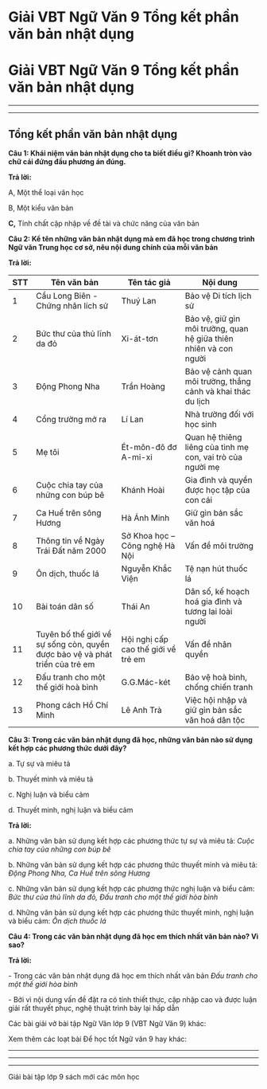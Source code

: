 # Giải VBT Ngữ Văn 9 Tổng kết phần văn bản nhật dụng

# Giải VBT Ngữ Văn 9 Tổng kết phần văn bản nhật dụng

* * *

* * *

## Tổng kết phần văn bản nhật dụng

**Câu 1: Khái niệm văn bản nhật dụng cho ta biết điều gì? Khoanh tròn vào chữ cái đứng đầu phương án đúng.**

**Trả lời:**

A, Một thể loại văn học

B, Một kiểu văn bản

**C,** Tính chất cập nhập về đề tài và chức năng của văn bản

**Câu 2: Kể tên những văn bản nhật dụng mà em đã học trong chương trình Ngữ văn Trung học cơ sở, nêu nội dung chính của mỗi văn bản**

**Trả lời:**

STT | Tên văn bản | Tên tác giả | Nội dung  
---|---|---|---  
1 | Cầu Long Biên - Chứng nhân lích sử | Thuý Lan | Bảo vệ Di tích lịch sử  
2 | Bức thư của thủ lĩnh da đỏ | Xi-át-tơn | Bảo vệ, giữ gìn môi trường, quan hệ giữa thiên nhiên và con người  
3 | Động Phong Nha | Trần Hoàng | Bảo vệ cảnh quan môi trường, thắng cảnh và khai thác du lịch  
4 | Cổng trường mở ra | Lí Lan | Nhà trường đối với học sinh  
5 | Mẹ tôi | Ét-môn-đô đơ A-mi-xi | Quan hệ thiêng liêng của tình mẹ con, vai trò của người mẹ  
6 | Cuộc chia tay của những con búp bê | Khánh Hoài | Gia đình và quyền được học tập của con cái  
7 | Ca Huế trên sông Hương | Hà Ánh Minh | Giữ gìn bản sắc văn hoá  
8 | Thông tin về Ngày Trái Đất năm 2000 | Sở Khoa học – Công nghệ Hà Nội | Vấn đề môi trường  
9 | Ôn dịch, thuốc lá | Nguyễn Khắc Viện | Tệ nạn hút thuốc lá  
10 | Bài toán dân số | Thái An | Dân số, kế hoạch hoá gia đình và tương lai loài người  
11 | Tuyên bố thế giới vể sự sống còn, quyền được bảo vệ và phát triển của trẻ em | Hội nghị cấp cao thế giới về trẻ em | Vấn đề nhân quyền  
12 | Đấu tranh cho một thế giới hoà bình | G.G.Mác-két | Bảo vệ hoà bình, chống chiến tranh  
13 | Phong cách Hồ Chí Minh | Lê Anh Trà | Việc hội nhập và giữ gìn bản sắc văn hoá dân tộc  
  
**Câu 3: Trong các văn bản nhật dụng đã học, những văn bản nào sử dụng kết hợp các phương thức dưới đây?**

a. Tự sự và miêu tả

b. Thuyết minh và miêu tả

c. Nghị luận và biểu cảm

d. Thuyết minh, nghị luận và biểu cảm

**Trả lời:**

a. Những văn bản sử dụng kết hợp các phương thức tự sự và miêu tả: _Cuộc chia tay của những con búp bê_

b. Những văn bản sử dụng kết hợp các phương thức thuyết minh và miêu tả: _Động Phong Nha, Ca Huế trên sông Hương_

c. Những văn bản sử dụng kết hợp các phương thức nghị luận và biểu cảm: _Bức thư của thủ lĩnh da đỏ, Đấu tranh cho một thế giới hòa bình_

d. Những văn bản sử dụng kết hợp các phương thức thuyết minh, nghị luận và biểu cảm: _Ôn dịch thuốc lá_

**Câu 4: Trong các văn bản nhật dụng đã học em thích nhất văn bản nào? Vì sao?**

**Trả lời:**

\- Trong các văn bản nhật dụng đã học em thích nhất văn bản _Đấu tranh cho một thế giới hòa bình_

\- Bởi vì nội dung vấn đề đặt ra có tính thiết thực, cập nhập cao và được luận giải rất thuyết phục, nghệ thuật trình bày lại hấp dẫn

Các bài giải vở bài tập Ngữ Văn lớp 9 (VBT Ngữ Văn 9) khác:

Xem thêm các loạt bài Để học tốt Ngữ văn 9 hay khác:

* * *

* * *

* * *

Giải bài tập lớp 9 sách mới các môn học
